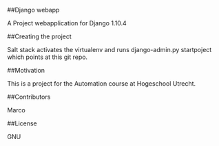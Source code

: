 ##Django webapp

A Project webapplication for Django 1.10.4


##Creating the project

Salt stack activates the virtualenv and runs django-admin.py startpoject which points at this git repo.

##Motivation

This is a project for the Automation course at Hogeschool Utrecht.

##Contributors

Marco

##License

GNU
